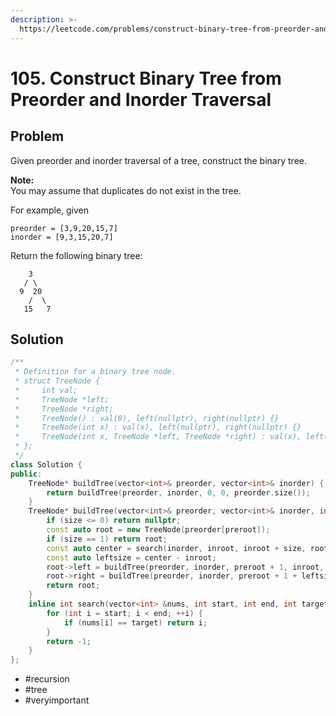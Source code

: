 ```yaml
---
description: >-
  https://leetcode.com/problems/construct-binary-tree-from-preorder-and-inorder-traversal/
---
```


# 105. Construct Binary Tree from Preorder and Inorder Traversal

## Problem

Given preorder and inorder traversal of a tree, construct the binary tree.

**Note:**  
 You may assume that duplicates do not exist in the tree.

For example, given

```text
preorder = [3,9,20,15,7]
inorder = [9,3,15,20,7]
```

Return the following binary tree:

```text
    3
   / \
  9  20
    /  \
   15   7
```

## Solution

```cpp
/**
 * Definition for a binary tree node.
 * struct TreeNode {
 *     int val;
 *     TreeNode *left;
 *     TreeNode *right;
 *     TreeNode() : val(0), left(nullptr), right(nullptr) {}
 *     TreeNode(int x) : val(x), left(nullptr), right(nullptr) {}
 *     TreeNode(int x, TreeNode *left, TreeNode *right) : val(x), left(left), right(right) {}
 * };
 */
class Solution {
public:
    TreeNode* buildTree(vector<int>& preorder, vector<int>& inorder) {
        return buildTree(preorder, inorder, 0, 0, preorder.size());
    }
    TreeNode* buildTree(vector<int>& preorder, vector<int>& inorder, int preroot, int inroot, int size) {
        if (size <= 0) return nullptr;
        const auto root = new TreeNode(preorder[preroot]);
        if (size == 1) return root;
        const auto center = search(inorder, inroot, inroot + size, root->val);
        const auto leftsize = center - inroot;
        root->left = buildTree(preorder, inorder, preroot + 1, inroot, leftsize);
        root->right = buildTree(preorder, inorder, preroot + 1 + leftsize, center + 1, size - leftsize - 1);
        return root;
    }
    inline int search(vector<int> &nums, int start, int end, int target) {
        for (int i = start; i < end; ++i) {
            if (nums[i] == target) return i;
        }
        return -1;
    }
}; 
```

* \#recursion
* \#tree
* \#veryimportant

